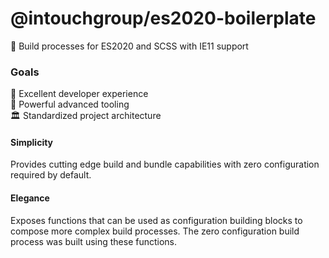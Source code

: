 # @intouchgroup/es2020-boilerplate

🔮 Build processes for ES2020 and SCSS with IE11 support


### Goals


🌈 Excellent developer experience<br />
🚀 Powerful advanced tooling<br />
🏛 Standardized project architecture<br />



#### Simplicity

Provides cutting edge build and bundle capabilities with zero configuration required by default.


#### Elegance

Exposes functions that can be used as configuration building blocks to compose more complex build processes.
The zero configuration build process was built using these functions.

